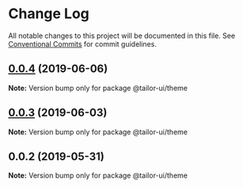 # Change Log

All notable changes to this project will be documented in this file.
See [Conventional Commits](https://conventionalcommits.org) for commit guidelines.

## [0.0.4](https://github.com/Yoctol/tailor-ui/compare/@tailor-ui/theme@0.0.3...@tailor-ui/theme@0.0.4) (2019-06-06)

**Note:** Version bump only for package @tailor-ui/theme





## [0.0.3](https://github.com/Yoctol/tailor-ui/compare/@tailor-ui/theme@0.0.2...@tailor-ui/theme@0.0.3) (2019-06-03)

**Note:** Version bump only for package @tailor-ui/theme





## 0.0.2 (2019-05-31)

**Note:** Version bump only for package @tailor-ui/theme
